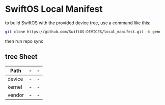 # SwiftOS Local Manifest
to build SwiftOS with the provided device tree, use a command like this:

```bash
git clone https://github.com/SwiftOS-DEVICES/local_manifest.git -b generic .repo/local_manifests
```
then run repo sync

tree Sheet
----------

Path       | -                         | -
--------   |:------------------------- |:-------
device     | -                         | -
kernel     | -                         | -
vendor     | -                         | -
